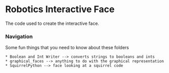 # Robotics Interactive Face 
The code used to create the interactive face.

### Navigation

Some fun things that you need to know about these folders
```
* Boolean and Int Writer --> converts strings to booleans and ints 
* graphical_faces --> anything to do with the graphical representation
* SquirrelPython --> face looking at a squirrel code
```

